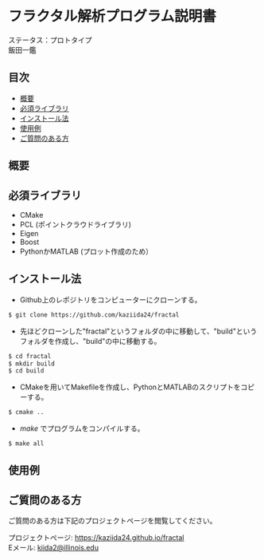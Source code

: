 # フラクタル解析プログラム説明書
ステータス：プロトタイプ  
飯田一鑑  

## 目次
- [概要](#概要)  
- [必須ライブラリ](#必須ライブラリ)  
- [インストール法](#インストール法)  
- [使用例](#使用例)  
- [ご質問のある方](#ご質問のある方) 

## 概要

## 必須ライブラリ  
* CMake
* PCL (ポイントクラウドライブラリ)
* Eigen
* Boost
* PythonかMATLAB (プロット作成のため）

## インストール法  
* Github上のレポジトリをコンピューターにクローンする。
```bash 
$ git clone https://github.com/kaziida24/fractal
```
* 先ほどクローンした"fractal"というフォルダの中に移動して、"build"というフォルダを作成し、"build"の中に移動する。
```bash
$ cd fractal 
$ mkdir build
$ cd build 
```
* CMakeを用いてMakefileを作成し、PythonとMATLABのスクリプトをコピーする。
```bash
$ cmake ..
```
* *make* でプログラムをコンパイルする。
```bash 
$ make all 
```


## 使用例  

## ご質問のある方
ご質問のある方は下記のプロジェクトページを閲覧してください。　　

プロジェクトぺージ: https://kaziida24.github.io/fractal  
Eメール: kiida2@illinois.edu

